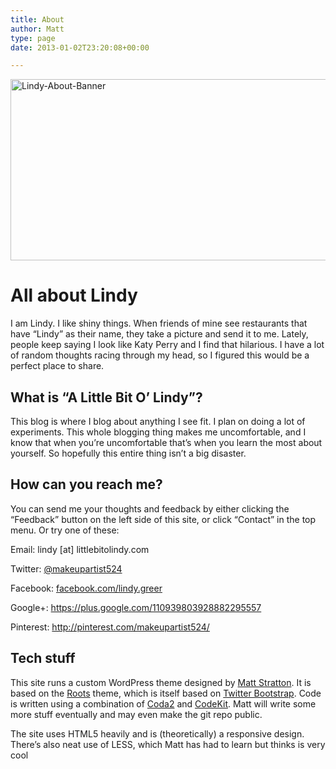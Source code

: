 ```yaml
---
title: About
author: Matt
type: page
date: 2013-01-02T23:20:08+00:00

---
```

<img class="aligncenter size-full wp-image-962" alt="Lindy-About-Banner" src="/wp-content/uploads/Lindy-About-Banner.png" width="750" height="290" srcset="/wp-content/uploads/Lindy-About-Banner.png 750w, /wp-content/uploads/Lindy-About-Banner-300x116.png 300w" sizes="(max-width: 750px) 100vw, 750px" />

# All about Lindy

I am Lindy. I like shiny things. When friends of mine see restaurants that have &#8220;Lindy&#8221; as their name, they take a picture and send it to me. Lately, people keep saying I look like Katy Perry and I find that hilarious. I have a lot of random thoughts racing through my head, so I figured this would be a perfect place to share.

## What is &#8220;A Little Bit O&#8217; Lindy&#8221;?

This blog is where I blog about anything I see fit. I plan on doing a lot of experiments. This whole blogging thing makes me uncomfortable, and I know that when you&#8217;re uncomfortable that&#8217;s when you learn the most about yourself. So hopefully this entire thing isn&#8217;t a big disaster.

## How can you reach me?

You can send me your thoughts and feedback by either clicking the &#8220;Feedback&#8221; button on the left side of this site, or click &#8220;Contact&#8221; in the top menu. Or try one of these:

Email: lindy [at] littlebitolindy.com

Twitter: <a href="http://twitter.com/makeupartist524" target="_blank">@makeupartist524</a>

Facebook: <a href="http://facebook.com/lindy.greer" target="_blank">facebook.com/lindy.greer</a>

Google+: <a href="https://plus.google.com/110939803928882295557" target="_blank">https://plus.google.com/110939803928882295557</a>

Pinterest: <a href="http://pinterest.com/makeupartist524/" target="_blank">http://pinterest.com/makeupartist524/</a>

## Tech stuff

This site runs a custom WordPress theme designed by <a href="http://www.mattstratton.com" target="_blank">Matt Stratton</a>. It is based on the <a href="http://www.rootstheme.com/" target="_blank">Roots</a> theme, which is itself based on <a href="http://twitter.github.com/bootstrap/" target="_blank">Twitter Bootstrap</a>. Code is written using a combination of <a href="http://www.panic.com/coda/" target="_blank">Coda2</a> and <a href="http://incident57.com/codekit/" target="_blank">CodeKit</a>. Matt will write some more stuff eventually and may even make the git repo public.

The site uses HTML5 heavily and is (theoretically) a responsive design. There&#8217;s also neat use of LESS, which Matt has had to learn but thinks is very cool
